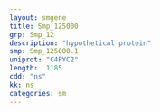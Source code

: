 ```yaml
---
layout: smgene
title: Smp_125000
grp: Smp_12
description: "hypothetical protein"
smp: Smp_125000.1
uniprot: "C4PYC2"
length:  1185
cdd: "ns"
kk: ns
categories: sm
---
```

